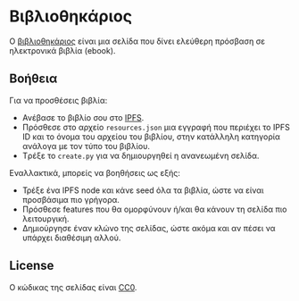 # Βιβλιοθηκάριος

Ο [βιβλιοθηκάριος](https://bibliothikarios.github.io) είναι μια σελίδα που δίνει ελεύθερη πρόσβαση σε ηλεκτρονικά βιβλία (ebook).

## Βοήθεια

Για να προσθέσεις βιβλία:
- Ανέβασε το βιβλίο σου στο [IPFS](https://ipfs.io/).
- Πρόσθεσε στο αρχείο `resources.json` μια εγγραφή που περιέχει το IPFS ID και το όνομα του αρχείου του βιβλίου, στην κατάλληλη κατηγορία ανάλογα με τον τύπο του βιβλίου.
- Tρέξε το `create.py` για να δημιουργηθεί η ανανεωμένη σελίδα.

Εναλλακτικά, μπορείς να βοηθήσεις ως εξής:
- Τρέξε ένα IPFS node και κάνε seed όλα τα βιβλία, ώστε να είναι προσβάσιμα πιο γρήγορα.
- Πρόσθεσε features που θα ομορφύνουν ή/και θα κάνουν τη σελίδα πιο λειτουργική.
- Δημιούργησε έναν κλώνο της σελίδας, ώστε ακόμα και αν πέσει να υπάρχει διαθέσιμη αλλού.

## License

Ο κώδικας της σελίδας είναι [CC0](https://creativecommons.org/choose/zero/).
